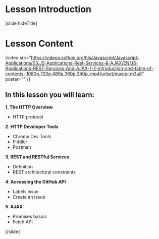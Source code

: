 # Lesson Introduction

[slide hideTitle]
# Lesson Content

[video src="https://videos.softuni.org/hls/Javascript/Javascript-Applications/03.JS-Applications-Rest-Services-&-AJAX/EN/JS-Applications-REST-Services-And-AJAX-1-2-introduction-and-table-of-contents-,1080p,720p,480p,360p,240p,.mp4/urlset/master.m3u8" poster="" /]

## In this lesson you will learn:

**1. The HTTP Overview​**

-  HTTP protocol

**2. HTTP Developer Tools**

-  Chrome Dev Tools
-  Fiddler
-  Postman

**3. REST and RESTful Services​**

-  Definition
-  REST architectural constraints

**4. Accessing the GitHub API**

-  Labels issue
-  Create an issue

**5. AJAX**

-  Promises basics
-  Fetch API

[/slide]
